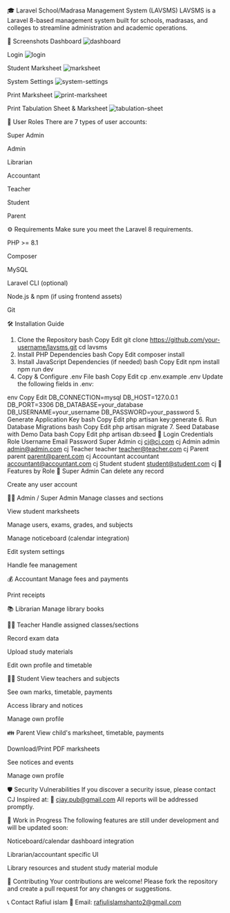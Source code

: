 🎓 Laravel School/Madrasa Management System (LAVSMS)
LAVSMS is a Laravel 8-based management system built for schools, madrasas, and colleges to streamline administration and academic operations.

📸 Screenshots
Dashboard
<img src="https://i.ibb.co/D4T0z6T/dashboard.png" alt="dashboard" border="0">

Login
<img src="https://i.ibb.co/Rh1Bfwk/login.png" alt="login" border="0">

Student Marksheet
<img src="https://i.ibb.co/GCgv5ZR/marksheet.png" alt="marksheet" border="0">

System Settings
<img src="https://i.ibb.co/Kmrhw69/system-settings.png" alt="system-settings" border="0">

Print Marksheet
<img src="https://i.ibb.co/5c1GHCj/capture-20210530-115521-crop.png" alt="print-marksheet">

Print Tabulation Sheet & Marksheet
<img src="https://i.ibb.co/QmscPfn/capture-20210530-115802.png" alt="tabulation-sheet" border="0">

👥 User Roles
There are 7 types of user accounts:

Super Admin

Admin

Librarian

Accountant

Teacher

Student

Parent

⚙️ Requirements
Make sure you meet the Laravel 8 requirements.

PHP >= 8.1

Composer

MySQL

Laravel CLI (optional)

Node.js & npm (if using frontend assets)

Git

🛠️ Installation Guide
1. Clone the Repository
bash
Copy
Edit
git clone https://github.com/your-username/lavsms.git
cd lavsms
2. Install PHP Dependencies
bash
Copy
Edit
composer install
3. Install JavaScript Dependencies (if needed)
bash
Copy
Edit
npm install
npm run dev
4. Copy & Configure .env File
bash
Copy
Edit
cp .env.example .env
Update the following fields in .env:

env
Copy
Edit
DB_CONNECTION=mysql
DB_HOST=127.0.0.1
DB_PORT=3306
DB_DATABASE=your_database
DB_USERNAME=your_username
DB_PASSWORD=your_password
5. Generate Application Key
bash
Copy
Edit
php artisan key:generate
6. Run Database Migrations
bash
Copy
Edit
php artisan migrate
7. Seed Database with Demo Data
bash
Copy
Edit
php artisan db:seed
🔐 Login Credentials
Role	Username	Email	Password
Super Admin	cj	cj@cj.com	cj
Admin	admin	admin@admin.com	cj
Teacher	teacher	teacher@teacher.com	cj
Parent	parent	parent@parent.com	cj
Accountant	accountant	accountant@accountant.com	cj
Student	student	student@student.com	cj
🧩 Features by Role
👑 Super Admin
Can delete any record

Create any user account

🧑‍💼 Admin / Super Admin
Manage classes and sections

View student marksheets

Manage users, exams, grades, and subjects

Manage noticeboard (calendar integration)

Edit system settings

Handle fee management

💰 Accountant
Manage fees and payments

Print receipts

📚 Librarian
Manage library books

👨‍🏫 Teacher
Handle assigned classes/sections

Record exam data

Upload study materials

Edit own profile and timetable

🧑‍🎓 Student
View teachers and subjects

See own marks, timetable, payments

Access library and notices

Manage own profile

👪 Parent
View child's marksheet, timetable, payments

Download/Print PDF marksheets

See notices and events

Manage own profile

🛡 Security Vulnerabilities
If you discover a security issue, please contact CJ Inspired at:
📧 cjay.pub@gmail.com
All reports will be addressed promptly.

🚧 Work in Progress
The following features are still under development and will be updated soon:

Noticeboard/calendar dashboard integration

Librarian/accountant specific UI

Library resources and student study material module

🤝 Contributing
Your contributions are welcome! Please fork the repository and create a pull request for any changes or suggestions.

📞 Contact
Rafiul islam
📧 Email: rafiulislamshanto2@gmail.com

